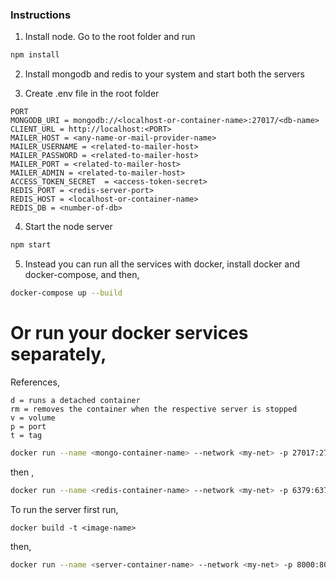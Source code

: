 ### Instructions

1. Install node. Go to the root folder and run

```bash
npm install
```

2. Install mongodb and redis to your system and start both the servers

3. Create .env file in the root folder

```.env
PORT
MONGODB_URI = mongodb://<localhost-or-container-name>:27017/<db-name>
CLIENT_URL = http://localhost:<PORT>
MAILER_HOST = <any-name-or-mail-provider-name>
MAILER_USERNAME = <related-to-mailer-host>
MAILER_PASSWORD = <related-to-mailer-host>
MAILER_PORT = <related-to-mailer-host>
MAILER_ADMIN = <related-to-mailer-host>
ACCESS_TOKEN_SECRET  = <access-token-secret>
REDIS_PORT = <redis-server-port>
REDIS_HOST = <localhost-or-container-name>
REDIS_DB = <number-of-db>
```

4. Start the node server

```bash
npm start
```

5. Instead you can run all the services with docker, install docker and docker-compose, and then,

```bash
docker-compose up --build
```

# Or run your docker services separately,

References,
```
d = runs a detached container
rm = removes the container when the respective server is stopped
v = volume
p = port
t = tag
```

```bash
docker run --name <mongo-container-name> --network <my-net> -p 27017:27017 -v /path/to/the/database:/data/db -d --rm mongo
```
then ,

```bash
docker run --name <redis-container-name> --network <my-net> -p 6379:6379 -v /path/to/the/database:/data -d --rm redis
```
To run the server first run,

```
docker build -t <image-name>
```

then,

```bash
docker run --name <server-container-name> --network <my-net> -p 8000:8000 -v /path/to/the/project:/home/apps/e-commerce -v node_modules:/home/apps/e-commerce/node_modules -d --rm <built-image-name>
```
